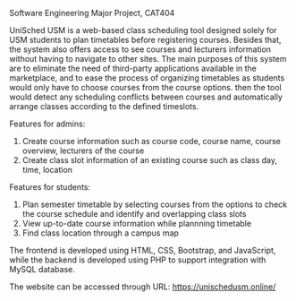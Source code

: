 Software Engineering Major Project, CAT404

UniSched USM is a web-based class scheduling tool designed solely for USM students to plan timetables before registering courses. Besides that, the system also offers access to see courses and lecturers information without having to navigate to other sites. The main purposes of this system are to eliminate the need of third-party applications available in the marketplace, and to ease the process of organizing timetables as students would only have to choose courses from the course options. then the tool would detect any scheduling conflicts between courses and automatically arrange classes according to the defined timeslots.

Features for admins:
1. Create course information such as course code, course name, course overview, lecturers of the course
2. Create class slot information of an existing course such as class day, time, location

Features for students:
1. Plan semester timetable by selecting courses from the options to check the course schedule and identify and overlapping class slots
2. View up-to-date course information while plannning timetable
3. Find class location through a campus map

The frontend is developed using HTML, CSS, Bootstrap, and JavaScript, while the backend is developed using PHP to support integration with MySQL database.

The website can be accessed through URL: https://unischedusm.online/
